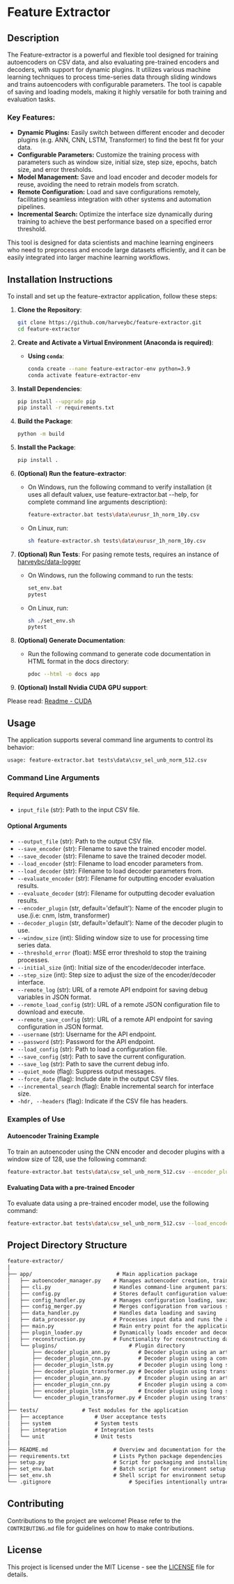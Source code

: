 
# Feature Extractor 

## Description

The Feature-extractor is a powerful and flexible tool designed for training autoencoders on CSV data, and also evaluating pre-trained encoders and decoders, with support for dynamic plugins. It utilizes various machine learning techniques to process time-series data through sliding windows and trains autoencoders with configurable parameters. The tool is capable of saving and loading models, making it highly versatile for both training and evaluation tasks.

### Key Features:
- **Dynamic Plugins:** Easily switch between different encoder and decoder plugins (e.g. ANN, CNN, LSTM, Transformer) to find the best fit for your data.
- **Configurable Parameters:** Customize the training process with parameters such as window size, initial size, step size, epochs, batch size, and error thresholds.
- **Model Management:** Save and load encoder and decoder models for reuse, avoiding the need to retrain models from scratch.
- **Remote Configuration:** Load and save configurations remotely, facilitating seamless integration with other systems and automation pipelines.
- **Incremental Search:** Optimize the interface size dynamically during training to achieve the best performance based on a specified error threshold.

This tool is designed for data scientists and machine learning engineers who need to preprocess and encode large datasets efficiently, and it can be easily integrated into larger machine learning workflows.


## Installation Instructions

To install and set up the feature-extractor application, follow these steps:

1. **Clone the Repository**:
    ```bash
    git clone https://github.com/harveybc/feature-extractor.git
    cd feature-extractor
    ```

2. **Create and Activate a Virtual Environment (Anaconda is required)**:

    - **Using `conda`**:
        ```bash
        conda create --name feature-extractor-env python=3.9
        conda activate feature-extractor-env
        ```

3. **Install Dependencies**:
    ```bash
    pip install --upgrade pip
    pip install -r requirements.txt
    ```

4. **Build the Package**:
    ```bash
    python -m build
    ```

5. **Install the Package**:
    ```bash
    pip install .
    ```

6. **(Optional) Run the feature-extractor**:
    - On Windows, run the following command to verify installation (it uses all default valuex, use feature-extractor.bat --help, for complete command line arguments description):
        ```bash
        feature-extractor.bat tests\data\eurusr_1h_norm_10y.csv 
        ```

    - On Linux, run:
        ```bash
        sh feature-extractor.sh tests\data\eurusr_1h_norm_10y.csv
        ```

7. **(Optional) Run Tests**:
For pasing remote tests, requires an instance of [harveybc/data-logger](https://github.com/harveybc/data-logger)
    - On Windows, run the following command to run the tests:
        ```bash
        set_env.bat
        pytest
        ```

    - On Linux, run:
        ```bash
        sh ./set_env.sh
        pytest
        ```

8. **(Optional) Generate Documentation**:
    - Run the following command to generate code documentation in HTML format in the docs directory:
        ```bash
        pdoc --html -o docs app
        ```
9. **(Optional) Install Nvidia CUDA GPU support**:

Please read: [Readme - CUDA](https://github.com/harveybc/feature-extractor/blob/master/README_CUDA.md)

## Usage

The application supports several command line arguments to control its behavior:

```
usage: feature-extractor.bat tests\data\csv_sel_unb_norm_512.csv
```

### Command Line Arguments

#### Required Arguments

- `input_file` (str): Path to the input CSV file.

#### Optional Arguments

- `--output_file` (str): Path to the output CSV file.
- `--save_encoder` (str): Filename to save the trained encoder model.
- `--save_decoder` (str): Filename to save the trained decoder model.
- `--load_encoder` (str): Filename to load encoder parameters from.
- `--load_decoder` (str): Filename to load decoder parameters from.
- `--evaluate_encoder` (str): Filename for outputting encoder evaluation results.
- `--evaluate_decoder` (str): Filename for outputting decoder evaluation results.
- `--encoder_plugin` (str, default='default'): Name of the encoder plugin to use.(i.e: cnm, lstm, transformer)
- `--decoder_plugin` (str, default='default'): Name of the decoder plugin to use.
- `--window_size` (int): Sliding window size to use for processing time series data.
- `--threshold_error` (float): MSE error threshold to stop the training processes.
- `--initial_size` (int): Initial size of the encoder/decoder interface.
- `--step_size` (int): Step size to adjust the size of the encoder/decoder interface.
- `--remote_log` (str): URL of a remote API endpoint for saving debug variables in JSON format.
- `--remote_load_config` (str): URL of a remote JSON configuration file to download and execute.
- `--remote_save_config` (str): URL of a remote API endpoint for saving configuration in JSON format.
- `--username` (str): Username for the API endpoint.
- `--password` (str): Password for the API endpoint.
- `--load_config` (str): Path to load a configuration file.
- `--save_config` (str): Path to save the current configuration.
- `--save_log` (str): Path to save the current debug info.
- `--quiet_mode` (flag): Suppress output messages.
- `--force_date` (flag): Include date in the output CSV files.
- `--incremental_search` (flag): Enable incremental search for interface size.
- `-hdr, --headers` (flag): Indicate if the CSV file has headers.

### Examples of Use

#### Autoencoder Training Example

To train an autoencoder using the CNN encoder and decoder plugins with a window size of 128, use the following command:

```bash
feature-extractor.bat tests\data\csv_sel_unb_norm_512.csv --encoder_plugin cnn --decoder_plugin cnn --window_size 128
```

#### Evaluating Data with a pre-trained Encoder
To evaluate data using a pre-trained encoder model, use the following command:

```bash
feature-extractor.bat tests\data\csv_sel_unb_norm_512.csv --load_encoder encoder_model.h5_col_0.keras
```

## Project Directory Structure
```md
feature-extractor/
│
├── app/                           # Main application package
│   ├── autoencoder_manager.py    # Manages autoencoder creation, training, saving, and loading
│   ├── cli.py                    # Handles command-line argument parsing
│   ├── config.py                 # Stores default configuration values
│   ├── config_handler.py         # Manages configuration loading, saving, and merging
│   ├── config_merger.py          # Merges configuration from various sources
│   ├── data_handler.py           # Handles data loading and saving
│   ├── data_processor.py         # Processes input data and runs the autoencoder pipeline
│   ├── main.py                   # Main entry point for the application
│   ├── plugin_loader.py          # Dynamically loads encoder and decoder plugins
│   ├── reconstruction.py         # Functionality for reconstructing data from autoencoder output
│   └── plugins/                       # Plugin directory
│       ├── decoder_plugin_ann.py         # Decoder plugin using an artificial neural network
│       ├── decoder_plugin_cnn.py         # Decoder plugin using a convolutional neural network
│       ├── decoder_plugin_lstm.py        # Decoder plugin using long short-term memory networks
│       ├── decoder_plugin_transformer.py # Decoder plugin using transformer layers
│       ├── encoder_plugin_ann.py         # Encoder plugin using an artificial neural network
│       ├── encoder_plugin_cnn.py         # Encoder plugin using a convolutional neural network
│       ├── encoder_plugin_lstm.py        # Encoder plugin using long short-term memory networks
│       └── encoder_plugin_transformer.py # Encoder plugin using transformer layers
│
├── tests/              # Test modules for the application
│   ├── acceptance          # User acceptance tests
│   ├── system              # System tests
│   ├── integration         # Integration tests
│   └── unit                # Unit tests
│
├── README.md                     # Overview and documentation for the project
├── requirements.txt              # Lists Python package dependencies
├── setup.py                      # Script for packaging and installing the project
├── set_env.bat                   # Batch script for environment setup
├── set_env.sh                    # Shell script for environment setup
└── .gitignore                         # Specifies intentionally untracked files to ignore
```

## Contributing

Contributions to the project are welcome! Please refer to the `CONTRIBUTING.md` file for guidelines on how to make contributions.

## License

This project is licensed under the MIT License - see the [LICENSE](LICENSE) file for details.

